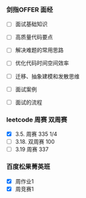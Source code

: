 
### 剑指OFFER 面经

- [ ] 面试基础知识
- [ ] 高质量代码要点
- [ ] 解决难题的常用思路
- [ ] 优化代码时间空间效率
- [ ] 迁移、抽象建模和发散思维
- [ ] 面试案例
- [ ] 面试的流程


### leetcode 周赛 双周赛

- [x] 3.5. 周赛 335 1/4
- [ ] 3.18. 双周赛 100
- [ ] 3.19 周赛 337

### 百度松果菁英班
- [x] 周作业1
- [x] 周竞赛1
